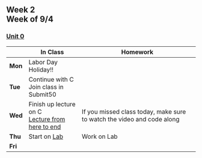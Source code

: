 <meta http-equiv="refresh" content="300"/>

## Week 2<br>Week of 9/4 

### [Unit 0](/apcsp/curriculum/0)

  |       |In Class               |Homework   |
  |-------|---------              |---------  |
  |**Mon**|Labor Day Holiday!! | |
  |**Tue**|Continue with C<br>Join class in Submit50 | |
  |**Wed**|Finish up lecture on C<br>[Lecture from here to end](https://www.youtube.com/live/ywg7cW0Txs4?si=UYPyuYg7jcsMcqJG&t=7488) |If you missed class today, make sure to watch the video and code along |
  |**Thu**|Start on [Lab](https://cs50.harvard.edu/ap/2024/curriculum/x/labs/1/)  |Work on Lab |
  |**Fri**| | |
